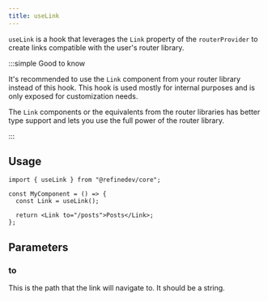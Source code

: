 ```yaml
---
title: useLink
---
```


`useLink` is a hook that leverages the `Link` property of the `routerProvider` to create links compatible with the user's router library.

:::simple Good to know

It's recommended to use the `Link` component from your router library instead of this hook. This hook is used mostly for internal purposes and is only exposed for customization needs.

The `Link` components or the equivalents from the router libraries has better type support and lets you use the full power of the router library.

:::

## Usage

```tsx
import { useLink } from "@refinedev/core";

const MyComponent = () => {
  const Link = useLink();

  return <Link to="/posts">Posts</Link>;
};
```

## Parameters

### to

This is the path that the link will navigate to. It should be a string.

